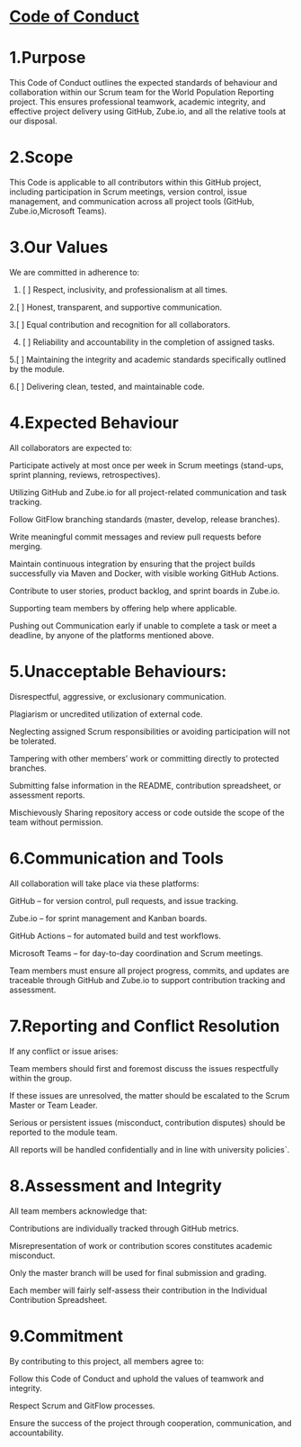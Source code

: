 # <u>Code of Conduct</u>

# 1.Purpose

This Code of Conduct outlines the expected standards of behaviour and collaboration within our Scrum team for the World Population Reporting project.
This ensures professional teamwork, academic integrity, and effective project delivery using GitHub, Zube.io, and all the relative tools at our disposal.

# 2.Scope

This Code is applicable to all contributors within this GitHub project, including participation in Scrum meetings, version control, issue management, and communication across all project tools (GitHub, Zube.io,Microsoft Teams).

# 3.Our Values

We are committed in adherence to:

1. [ ] Respect, inclusivity, and professionalism at all times.

2.[ ] Honest, transparent, and supportive communication.

3.[ ] Equal contribution and recognition for all collaborators.

4. [ ] Reliability and accountability in the completion of assigned tasks.

5.[ ] Maintaining the integrity and academic standards specifically outlined by the module.

6.[ ] Delivering clean, tested, and maintainable code.

# 4.Expected Behaviour

All collaborators are expected to:

Participate actively at most once per week in Scrum meetings (stand-ups, sprint planning, reviews, retrospectives).

Utilizing  GitHub and Zube.io for all project-related communication and task tracking.

Follow GitFlow branching standards (master, develop, release branches).

Write meaningful commit messages and review pull requests before merging.

Maintain continuous integration by ensuring that the project builds successfully via Maven and Docker, with visible working GitHub Actions.

Contribute to user stories, product backlog, and sprint boards in Zube.io.

Supporting team members by offering help where applicable.

Pushing out Communication early if unable to complete a task or meet a deadline, by anyone of the platforms mentioned above.

# 5.Unacceptable Behaviours:

Disrespectful, aggressive, or exclusionary communication.

Plagiarism or uncredited utilization of external code.

Neglecting assigned Scrum responsibilities or avoiding participation will not be tolerated.

Tampering with other members’ work or committing directly to protected branches.

Submitting false information in the README, contribution spreadsheet, or assessment reports.

Mischievously Sharing repository access or code outside the scope of the team without permission.

# 6.Communication and Tools

All collaboration will take place via these platforms:

GitHub – for version control, pull requests, and issue tracking.

Zube.io – for sprint management and Kanban boards.

GitHub Actions – for automated build and test workflows.

Microsoft Teams – for day-to-day coordination and Scrum meetings.

Team members must ensure all project progress, commits, and updates are traceable through GitHub and Zube.io to support contribution tracking and assessment.

# 7.Reporting and Conflict Resolution

If any conflict or issue arises:

Team members should first and foremost discuss the issues respectfully within the group.

If these issues are unresolved, the matter should be escalated to the Scrum Master or Team Leader.

Serious or persistent issues (misconduct, contribution disputes) should be reported to the module team.

All reports will be handled confidentially and in line with university policies`.

# 8.Assessment and Integrity

All team members acknowledge that:

Contributions are individually tracked through GitHub metrics.

Misrepresentation of work or contribution scores constitutes academic misconduct.

Only the master branch will be used for final submission and grading.

Each member will fairly self-assess their contribution in the Individual Contribution Spreadsheet.

# 9.Commitment

By contributing to this project, all members agree to:

Follow this Code of Conduct and uphold the values of teamwork and integrity.

Respect Scrum and GitFlow processes.

Ensure the success of the project through cooperation, communication, and accountability.